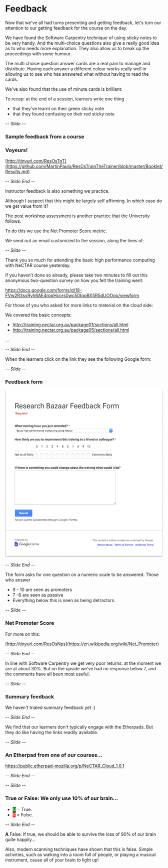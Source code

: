 # Feedback

Now that we've all had turns presenting and getting feedback, let's turn our attention to our getting feedback
for the course on the day.

We have found the Software Carpentry technique of using sticky notes to be very handy.
And the multi-choice questions also give a really good idea as to who needs more explanation. They also allow
us to break up the proceedings with some humour.

The multi choice question answer cards are a real pain to manage and distribute. Having each answer a different
colour works really well in allowing us to see who has answered what without having to read the cards.

We've also found that the use of minute cards is brilliant:

To recap: at the end of a session, learners write one thing

* that they've learnt on their green sticky note
* that they found confusing on their red sticky note

-- *Slide* --

### Sample feedback from a course

### Voyeurs!

[http://tinyurl.com/ResOsTnT](https://github.com/MartinPaulo/ResOsTrainTheTrainer/blob/master/Booklet/Results.md)

-- *Slide End* --

Instructor feedback is also something we practice.

Although I suspect that this might be largely self affirming. In which case do we get value from it?

The post workshop assessment is another practice that the University follows.

To do this we use the Net Promoter Score metric.

We send out an email customized to the session, along the lines of:

-- *Slide* --

Thank you so much for attending the basic high performance computing with NeCTAR course yesterday.

If you haven’t done so already, please take two minutes to fill out this anonymous two-question survey on how you felt the training went:

https://docs.google.com/forms/d/18-FVw2R3svRyh6AE4ropHcors0wc50tqoBX5R5dUOOoo/viewform

For those of you who asked for more links to material on the cloud side:

We covered the basic concepts:

* http://training.nectar.org.au/package01/sections/all.html
* http://training.nectar.org.au/package05/sections/all.html

...

-- *Slide End* --

When the learners click on the link they see the following Google form:

-- *Slide* --

### Feedback form

![The post workshop assessment form](https://raw.githubusercontent.com/MartinPaulo/ResOsTrainTheTrainer/master/Booklet/PostCourseFollowUp.png "NPS Form")

-- *Slide End* --

The form asks for one question on a numeric scale to be answered. Those who answer

* 9 - 10 are  seen as promoters
* 7 -8 are seen as passive
* Everything below this is seen as being detractors.

-- *Slide* --

### Net Promoter Score

For more on this:

[http://tinyurl.com/ResOsNps](https://en.wikipedia.org/wiki/Net_Promoter)

-- *Slide End* --

In line with Software Carpentry we get very poor returns: at the moment we are at about 30%. But on the upside
we've had no response below 7, and the comments have all been most useful.

-- *Slide* --

### Summary feedback

We haven't trialed summary feedback yet :(

-- *Slide End* --


We find that our learners don't typically engage with the Etherpads. But they do like having the links readily 
available.

-- *Slide* --

### An Etherpad from one of our courses...

https://public.etherpad-mozilla.org/p/NeCTAR_Cloud_1.0.1

-- *Slide End* --


-- *Slide* --

### True or False: We only use 10% of our brain...

* <span style="color:white;background:green">G</span> = True.
* <span style="color:white;background:red">R</span> = False.

-- *Slide End* --

**A** False: If true, we should be able to survive the loss of 90% of our brain quite happily...

Also, modern scanning techniques have shown that this is false. Simple activities, such as walking into a room
full of people, or playing a musical instrument, cause all of your brain to light up!


